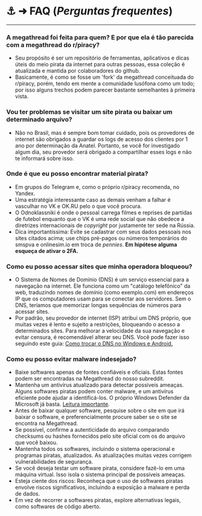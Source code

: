 # ⚓️ ➜ **FAQ** (_Perguntas frequentes_)

---

### A megathread foi feita para quem? E por que ela é tão parecida com a megathread do r/piracy?

- Seu propósito é ser um repositório de ferramentas, aplicativos e dicas úteis do meio pirata da internet para outras pessoas, essa coleção é atualizada e mantida por colaboradores do github.
- Basicamente, é como se fosse um 'fork' da megathread conceituada do r/piracy, porém, tendo em mente a comunidade lusófona como um todo; por isso alguns trechos podem parecer bastante semelhantes à primeira vista.

### Vou ter problemas se visitar um site pirata ou baixar um determinado arquivo?

- Não no Brasil, mas é sempre bom tomar cuidado, pois os provedores de internet são obrigados a guardar os logs de acesso dos clientes por 1 ano por determinação da Anatel. Portanto, se você for investigado algum dia, seu provedor será obrigado a compartilhar esses logs e não te informará sobre isso.

### Onde é que eu posso encontrar material pirata?

- Em grupos do Telegram e, como o próprio r/piracy recomenda, no Yandex.
- Uma estratégia interessante caso as demais venham a falhar é vasculhar no VK e OK.RU pelo o que você procura.
- O Odnoklassniki é onde o pessoal carrega filmes e reprises de partidas de futebol enquanto que o VK é uma rede social que não obedece a diretrizes internacionais de _copyright_ por justamente ter sede na Rússia.
- Dica importantíssima: Evite se cadastrar com seus dados pessoais nos sites citados acima; use chips pré-pagos ou números temporários do smspva e onlinesim.io em troca de _pennies_. **Em hipótese alguma esqueça de ativar o 2FA.**
  
### Como eu posso acessar sites que minha operadora bloqueou?

- O Sistema de Nomes de Domínio (DNS) é um serviço essencial para a navegação na internet. Ele funciona como um "catálogo telefônico" da web, traduzindo nomes de domínio (como exemplo.com) em endereços IP que os computadores usam para se conectar aos servidores. Sem o DNS, teríamos que memorizar longas sequências de números para acessar sites.
- Por padrão, seu provedor de internet (ISP) atribui um DNS próprio, que muitas vezes é lento e sujeito a restrições, bloqueando o acesso a determinados sites. Para melhorar a velocidade da sua navegação e evitar censura, é recomendável alterar seu DNS. Você pode fazer isso seguindo este guia: [Como trocar o DNS no Windows e Android.](/guias/dns)

### Como eu posso evitar malware indesejado?

- Baixe softwares apenas de fontes confiáveis e oficiais. Estas fontes podem ser encontradas na Megathread do nosso subreddit.
- Mantenha um antivírus atualizado para detectar possíveis ameaças. Alguns softwares piratas podem conter malware, e um antivírus eficiente pode ajudar a identificá-los. O próprio Windows Defender da Microsoft já basta. [Leitura importante](/posts/antivirus).
- Antes de baixar qualquer software, pesquise sobre o site em que irá baixar o software, e preferencialmente procure saber se o site se encontra na Megathread.
- Se possível, confirme a autenticidade do arquivo comparando checksums ou hashes fornecidos pelo site oficial com os do arquivo que você baixou.
- Mantenha todos os softwares, incluindo o sistema operacional e programas piratas, atualizados. As atualizações muitas vezes corrigem vulnerabilidades de segurança.
- Se você deseja testar um software pirata, considere fazê-lo em uma máquina virtual. Isso isola o sistema principal de possíveis ameaças.
- Esteja ciente dos riscos: Reconheça que o uso de softwares piratas envolve riscos significativos, incluindo a exposição a malware e perda de dados.
- Em vez de recorrer a softwares piratas, explore alternativas legais, como softwares de código aberto.
